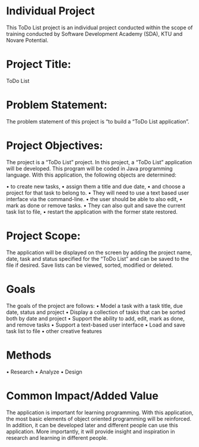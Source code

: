 # Individual Project

This ToDo List project is an individual project conducted within the scope of training conducted by Software Development Academy (SDA), KTU and Novare Potential.

# Project Title: 
ToDo List

# Problem Statement: 
The problem statement of this project is “to build a “ToDo List application”.

# Project Objectives: 
The project is a “ToDo List” project. In this project, a “ToDo List” application will be developed. This program will be coded in Java programming language. With this application, the following objects are determined:

•	to create new tasks, 
•	assign them a title and due date, 
•	and choose a project for that task to belong to. 
•	They will need to use a text based user interface via the command-line. 
•	the user should be able to also edit, 
•	mark as done or remove tasks. 
•	They can also quit and save the current task list to file, 
•	restart the application with the former state restored. 

# Project Scope:

The application will be displayed on the screen by adding the project name, date, task and status specified for the “ToDo List” and can be saved to the file if desired. Save lists can be viewed, sorted, modified or deleted.

# Goals

The goals of the project are follows: 
•	Model a task with a task title, due date, status and project 
•	Display a collection of tasks that can be sorted both by date and project 
•	Support the ability to add, edit, mark as done, and remove tasks 
•	Support a text-based user interface 
•	Load and save task list to file 
•	other creative features 

# Methods
•	Research
•	Analyze
•	Design

# Common Impact/Added Value

The application is important for learning programming. With this application, the most basic elements of object oriented programming will be reinforced. In addition, it can be developed later and different people can use this application. More importantly, it will provide insight and inspiration in research and learning in different people.
